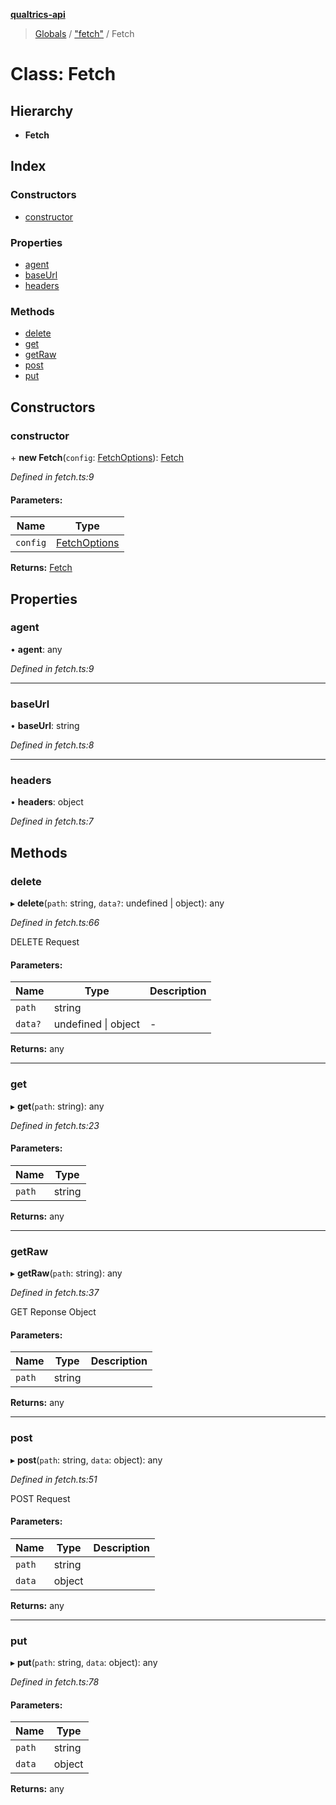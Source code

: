 **[qualtrics-api](../README.md)**

> [Globals](../globals.md) / ["fetch"](../modules/_fetch_.md) / Fetch

# Class: Fetch

## Hierarchy

* **Fetch**

## Index

### Constructors

* [constructor](_fetch_.fetch.md#constructor)

### Properties

* [agent](_fetch_.fetch.md#agent)
* [baseUrl](_fetch_.fetch.md#baseurl)
* [headers](_fetch_.fetch.md#headers)

### Methods

* [delete](_fetch_.fetch.md#delete)
* [get](_fetch_.fetch.md#get)
* [getRaw](_fetch_.fetch.md#getraw)
* [post](_fetch_.fetch.md#post)
* [put](_fetch_.fetch.md#put)

## Constructors

### constructor

\+ **new Fetch**(`config`: [FetchOptions](../interfaces/_fetch_.fetchoptions.md)): [Fetch](_fetch_.fetch.md)

*Defined in fetch.ts:9*

#### Parameters:

Name | Type |
------ | ------ |
`config` | [FetchOptions](../interfaces/_fetch_.fetchoptions.md) |

**Returns:** [Fetch](_fetch_.fetch.md)

## Properties

### agent

•  **agent**: any

*Defined in fetch.ts:9*

___

### baseUrl

•  **baseUrl**: string

*Defined in fetch.ts:8*

___

### headers

•  **headers**: object

*Defined in fetch.ts:7*

## Methods

### delete

▸ **delete**(`path`: string, `data?`: undefined \| object): any

*Defined in fetch.ts:66*

DELETE Request

#### Parameters:

Name | Type | Description |
------ | ------ | ------ |
`path` | string |   |
`data?` | undefined \| object | - |

**Returns:** any

___

### get

▸ **get**(`path`: string): any

*Defined in fetch.ts:23*

#### Parameters:

Name | Type |
------ | ------ |
`path` | string |

**Returns:** any

___

### getRaw

▸ **getRaw**(`path`: string): any

*Defined in fetch.ts:37*

GET Reponse Object

#### Parameters:

Name | Type | Description |
------ | ------ | ------ |
`path` | string |   |

**Returns:** any

___

### post

▸ **post**(`path`: string, `data`: object): any

*Defined in fetch.ts:51*

POST Request

#### Parameters:

Name | Type | Description |
------ | ------ | ------ |
`path` | string |  |
`data` | object |   |

**Returns:** any

___

### put

▸ **put**(`path`: string, `data`: object): any

*Defined in fetch.ts:78*

#### Parameters:

Name | Type |
------ | ------ |
`path` | string |
`data` | object |

**Returns:** any
